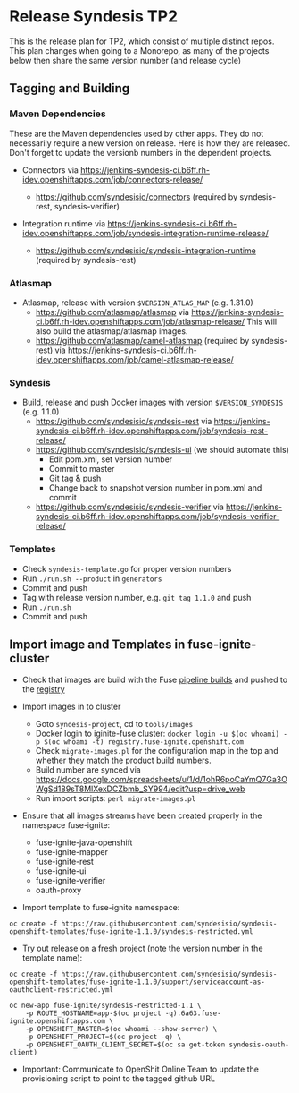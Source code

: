 # Release Syndesis TP2

This is the release plan for TP2, which consist of multiple distinct repos. This plan changes when going to a Monorepo, as many of the projects below then share the same version number (and release cycle)

## Tagging and Building

### Maven Dependencies

These are the Maven dependencies used by other apps. They do not necessarily require a new version on release. Here is how they are released. Don't forget to update the versionb numbers in the dependent projects.

* Connectors via https://jenkins-syndesis-ci.b6ff.rh-idev.openshiftapps.com/job/connectors-release/
  - https://github.com/syndesisio/connectors (required by syndesis-rest, syndesis-verifier)

* Integration runtime via https://jenkins-syndesis-ci.b6ff.rh-idev.openshiftapps.com/job/syndesis-integration-runtime-release/
  - https://github.com/syndesisio/syndesis-integration-runtime (required by syndesis-rest)

### Atlasmap

* Atlasmap, release with version `$VERSION_ATLAS_MAP` (e.g. 1.31.0)
  - https://github.com/atlasmap/atlasmap via https://jenkins-syndesis-ci.b6ff.rh-idev.openshiftapps.com/job/atlasmap-release/ This will also build the atlasmap/atlasmap images.
  - https://github.com/atlasmap/camel-atlasmap (required by syndesis-rest) via https://jenkins-syndesis-ci.b6ff.rh-idev.openshiftapps.com/job/camel-atlasmap-release/
 
### Syndesis

* Build, release and push Docker images with version `$VERSION_SYNDESIS` (e.g. 1.1.0)
  - https://github.com/syndesisio/syndesis-rest via https://jenkins-syndesis-ci.b6ff.rh-idev.openshiftapps.com/job/syndesis-rest-release/
  - https://github.com/syndesisio/syndesis-ui (we should automate this)
    * Edit pom.xml, set version number
    * Commit to master
    * Git tag & push
    * Change back to snapshot version number in pom.xml and commit
  - https://github.com/syndesisio/syndesis-verifier via https://jenkins-syndesis-ci.b6ff.rh-idev.openshiftapps.com/job/syndesis-verifier-release/

### Templates

* Check `syndesis-template.go` for proper version numbers
* Run `./run.sh --product` in `generators`
* Commit and push
* Tag with release version number, e.g. `git tag 1.1.0` and push
* Run `./run.sh`
* Commit and push


## Import image and Templates in fuse-ignite-cluster

* Check that images are build with the Fuse [pipeline builds](https://fusesource-jenkins.rhev-ci-vms.eng.rdu2.redhat.com/view/JBoss%20Fuse%207.0/job/ipaas-tp1/) and pushed to the [registry](https://registry-console.engineering.redhat.com/registry#/images/jboss-fuse-7-tech-preview)
* Import images in to cluster
  - Goto `syndesis-project`, cd to `tools/images`
  - Docker login to iginite-fuse cluster: `docker login -u $(oc whoami) -p $(oc whoami -t) registry.fuse-ignite.openshift.com`
  - Check `migrate-images.pl` for the configuration map in the top and whether they match the product build numbers.
  - Build number are synced via https://docs.google.com/spreadsheets/u/1/d/1ohR6poCaYmQ7Ga3OWgSd189sT8MlXexDCZbmb_SY994/edit?usp=drive_web
  - Run import scripts: `perl migrate-images.pl`
* Ensure that all images streams have been created properly in the namespace fuse-ignite:
  - fuse-ignite-java-openshift      
  - fuse-ignite-mapper
  - fuse-ignite-rest
  - fuse-ignite-ui
  - fuse-ignite-verifier
  - oauth-proxy

* Import template to fuse-ignite namespace:

```
oc create -f https://raw.githubusercontent.com/syndesisio/syndesis-openshift-templates/fuse-ignite-1.1.0/syndesis-restricted.yml
```

* Try out release on a fresh project (note the version number in the template name):

```
oc create -f https://raw.githubusercontent.com/syndesisio/syndesis-openshift-templates/fuse-ignite-1.1.0/support/serviceaccount-as-oauthclient-restricted.yml

oc new-app fuse-ignite/syndesis-restricted-1.1 \
    -p ROUTE_HOSTNAME=app-$(oc project -q).6a63.fuse-ignite.openshiftapps.com \
    -p OPENSHIFT_MASTER=$(oc whoami --show-server) \
    -p OPENSHIFT_PROJECT=$(oc project -q) \
    -p OPENSHIFT_OAUTH_CLIENT_SECRET=$(oc sa get-token syndesis-oauth-client)
```

* Important: Communicate to OpenShit Online Team to update the provisioning script to point to the tagged github URL 
